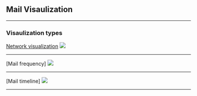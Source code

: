 ## Mail Visaulization

---

### Visaulization types

[Network visualization](http://RimiChen.github.io/MailDataVisualization/MailData/Templates/vis_index.html)
<img src="/MailDataVisualization/images/network_v1.PNG?raw=true"/>

---
[Mail frequency]
<img src="/MailDataVisualization/images/frequency_v1.PNG?raw=true"/>

---
[Mail timeline]
<img src="/MailDataVisualization/images/timeline_v1.PNG?raw=true"/>

---

